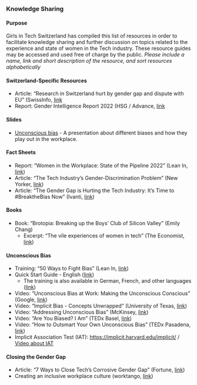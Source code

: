 ### Knowledge Sharing

#### Purpose
Girls in Tech Switzerland has compiled this list of resources in order to facilitate knowledge sharing and further discussion on topics related to the experience and state of women in the Tech industry. These resource guides may be accessed and used free of charge by the public.
*Please include a name, link and short description of the resource, and sort resources alphabetically*

#### Switzerland-Specific Resources
- Article: “Research in Switzerland hurt by gender gap and dispute with EU” (SwissInfo, [link](https://www.google.com/url?q=https://www.swissinfo.ch/eng/research-in-switzerland-hurt-by-gender-gap-and-dispute-with-eu/47349810&sa=D&source=docs&ust=1681204730304222&usg=AOvVaw3I3lsV4L63kgaPnTKFZxeK)
- Report: Gender Intelligence Report 2022 (HSG / Advance, [link](https://www.advance-hsg-report.ch/wp-content/uploads/2022/09/Gender-Intelligence-Report-2022-Executive-Version.pdf)


#### Slides

- [Unconscious bias](comingsoon) - A presentation about different biases and how they play out in the workplace.

#### Fact Sheets
- Report: “Women in the Workplace: State of the Pipeline 2022” (Lean In, [link](https://leanin.org/women-in-the-workplace/2022))
- Article: “The Tech Industry’s Gender-Discrimination Problem” (New Yorker, [link](https://www.newyorker.com/magazine/2017/11/20/the-tech-industrys-gender-discrimination-problem))
- Article: “The Gender Gap is Hurting the Tech Industry: It’s Time to #BreaktheBias Now” (Ivanti, [link](https://www.ivanti.com/blog/the-gender-gap-is-hurting-the-tech-industry-it-s-time-to-breakthebias-now-by))

#### Books
- Book: “Brotopia: Breaking up the Boys’ Club of Silicon Valley” (Emily Chang)
  - Excerpt: “The vile experiences of women in tech” (The Economist, [link](https://www.economist.com/open-future/2019/05/03/the-vile-experiences-of-women-in-tech?utm_medium=cpc.adword.pd&utm_source=google&ppccampaignID=18151738051&ppcadID=&utm_campaign=a.22brand_pmax&utm_content=conversion.direct-response.anonymous&gclid=CjwKCAiA-dCcBhBQEiwAeWidtVQqMSTbb4j-rowzTaOnOZAc4iq5AMTppHAoYtOhi2b_AnK0OM48xRoCYf8QAvD_BwE&gclsrc=aw.ds))

#### Unconscious Bias
- Training: “50 Ways to Fight Bias” (Lean In, [link](https://leanin.org/50-ways-to-fight-gender-bias))
- Quick Start Guide - English ([link](https://drive.google.com/file/d/1wR7rOJrymuUWmIVrlJq-Hfb_Zhn5miqh/view?usp=share_link))
  - The training is also available in German, French, and other languages ([link](https://leanin.org/50-ways-to-fight-gender-bias/languages))
- Video: “Unconscious Bias at Work: Making the Unconscious Conscious” (Google, [link](https://www.youtube.com/watch?v=NW5s_-Nl3JE))
- Video: “Implicit Bias - Concepts Unwrapped” (University of Texas, [link](https://www.youtube.com/watch?v=OoBvzI-YZf4))
- Video: “Addressing Unconscious Bias” (McKinsey, [link](https://www.youtube.com/watch?v=JFW2cfzevio))
- Video: “Are You Biased? I Am” (TEDx Basel, [link](https://www.youtube.com/watch?v=Bq_xYSOZrgU))
- Video: “How to Outsmart Your Own Unconscious Bias” (TEDx Pasadena, [link](https://www.youtube.com/watch?v=GP-cqFLS8Q4))
- Implicit Association Test (IAT): https://implicit.harvard.edu/implicit/ / [Video about IAT](https://www.youtube.com/watch?v=ABSeKU2qJoI)


#### Closing the Gender Gap
- Article: “7 Ways to Close Tech’s Corrosive Gender Gap” (Fortune, [link](https://fortune.com/2021/09/15/women-in-tech-gender-gap-inclusion-mentorship/))
- Creating an inclusive workplace culture (worktango, [link](https://worktangostg.wpengine.com/wp-content/uploads/2022/09/11391_WT_Guide-to-Employee-DEI.pdf))

